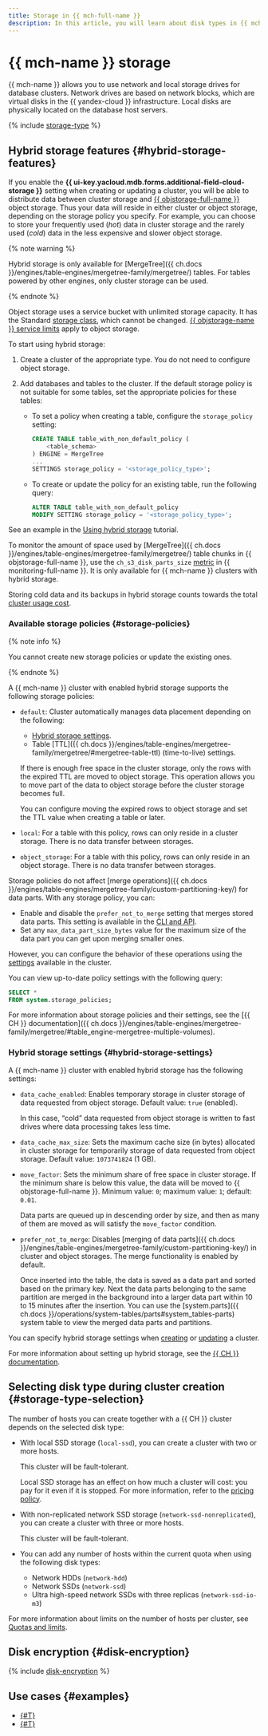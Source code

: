 ```yaml
---
title: Storage in {{ mch-full-name }}
description: In this article, you will learn about disk types in {{ mch-name }}, some features of hybrid storage, and discover how to select the right disk type when creating a cluster.
---
```


# {{ mch-name }} storage


{{ mch-name }} allows you to use network and local storage drives for database clusters. Network drives are based on network blocks, which are virtual disks in the {{ yandex-cloud }} infrastructure. Local disks are physically located on the database host servers.

{% include [storage-type](../../_includes/mdb/mch/storage-type.md) %}

## Hybrid storage features {#hybrid-storage-features}

If you enable the **{{ ui-key.yacloud.mdb.forms.additional-field-cloud-storage }}** setting when creating or updating a cluster, you will be able to distribute data between cluster storage and [{{ objstorage-full-name }}](../../storage/) object storage. Thus your data will reside in either cluster or object storage, depending on the storage policy you specify. For example, you can choose to store your frequently used (_hot_) data in cluster storage and the rarely used (_cold_) data in the less expensive and slower object storage.

{% note warning %}

Hybrid storage is only available for [MergeTree]({{ ch.docs }}/engines/table-engines/mergetree-family/mergetree/) tables. For tables powered by other engines, only cluster storage can be used.

{% endnote %}

Object storage uses a service bucket with unlimited storage capacity. It has the Standard [storage class](../../storage/concepts/storage-class.md), which cannot be changed. [{{ objstorage-name }} service limits](../../storage/concepts/limits.md) apply to object storage.

To start using hybrid storage:

1. Create a cluster of the appropriate type. You do not need to configure object storage.

1. Add databases and tables to the cluster. If the default storage policy is not suitable for some tables, set the appropriate policies for these tables:

    * To set a policy when creating a table, configure the `storage_policy` setting:

        ```sql
        CREATE TABLE table_with_non_default_policy (
            <table_schema>
        ) ENGINE = MergeTree
        ...
        SETTINGS storage_policy = '<storage_policy_type>';
        ```

    * To create or update the policy for an existing table, run the following query:

        ```sql
        ALTER TABLE table_with_non_default_policy
        MODIFY SETTING storage_policy = '<storage_policy_type>';
        ```

See an example in the [Using hybrid storage](../tutorials/hybrid-storage.md) tutorial.

To monitor the amount of space used by [MergeTree]({{ ch.docs }}/engines/table-engines/mergetree-family/mergetree/) table chunks in {{ objstorage-full-name }}, use the `ch_s3_disk_parts_size` [metric](../tutorials/hybrid-storage.md#metrics) in {{ monitoring-full-name }}. It is only available for {{ mch-name }} clusters with hybrid storage.

Storing cold data and its backups in hybrid storage counts towards the total [cluster usage cost](../pricing.md#prices-storage).

### Available storage policies {#storage-policies}

{% note info %}

You cannot create new storage policies or update the existing ones.

{% endnote %}

A {{ mch-name }} cluster with enabled hybrid storage supports the following storage policies:

* `default`: Cluster automatically manages data placement depending on the following:

    * [Hybrid storage settings](#hybrid-storage-settings).
    * Table [TTL]({{ ch.docs }}/engines/table-engines/mergetree-family/mergetree/#mergetree-table-ttl) (time-to-live) settings.

    If there is enough free space in the cluster storage, only the rows with the expired TTL are moved to object storage. This operation allows you to move part of the data to object storage before the cluster storage becomes full.

    You can configure moving the expired rows to object storage and set the TTL value when creating a table or later.

* `local`: For a table with this policy, rows can only reside in a cluster storage. There is no data transfer between storages.

* `object_storage`: For a table with this policy, rows can only reside in an object storage. There is no data transfer between storages.

Storage policies do not affect [merge operations]({{ ch.docs }}/engines/table-engines/mergetree-family/custom-partitioning-key/) for data parts. With any storage policy, you can:

* Enable and disable the `prefer_not_to_merge` setting that merges stored data parts. This setting is available in the [CLI and API](../operations/update.md#change-hybrid-storage).
* Set any `max_data_part_size_bytes` value for the maximum size of the data part you can get upon merging smaller ones.

However, you can configure the behavior of these operations using the [settings](./settings-list.md) available in the cluster.

You can view up-to-date policy settings with the following query:

```sql
SELECT *
FROM system.storage_policies;
```

For more information about storage policies and their settings, see the [{{ CH }} documentation]({{ ch.docs }}/engines/table-engines/mergetree-family/mergetree/#table_engine-mergetree-multiple-volumes).

### Hybrid storage settings {#hybrid-storage-settings}


A {{ mch-name }} cluster with enabled hybrid storage has the following settings:

* `data_cache_enabled`: Enables temporary storage in cluster storage of data requested from object storage. Default value: `true` (enabled).

    In this case, <q>cold</q> data requested from object storage is written to fast drives where data processing takes less time.

* `data_cache_max_size`: Sets the maximum cache size (in bytes) allocated in cluster storage for temporarily storage of data requested from object storage. Default value: `1073741824` (1 GB).
* `move_factor`: Sets the minimum share of free space in cluster storage. If the minimum share is below this value, the data will be moved to {{ objstorage-full-name }}. Minimum value: `0`; maximum value: `1`; default: `0.01`.

    Data parts are queued up in descending order by size, and then as many of them are moved as will satisfy the `move_factor` condition.

* `prefer_not_to_merge`: Disables [merging of data parts]({{ ch.docs }}/engines/table-engines/mergetree-family/custom-partitioning-key/) in cluster and object storages. The merge functionality is enabled by default.

    Once inserted into the table, the data is saved as a data part and sorted based on the primary key. Next the data parts belonging to the same partition are merged in the background into a larger data part within 10 to 15 minutes after the insertion. You can use the [system.parts]({{ ch.docs }}/operations/system-tables/parts#system_tables-parts) system table to view the merged data parts and partitions.

You can specify hybrid storage settings when [creating](../operations/cluster-create.md) or [updating](../operations/update.md#change-hybrid-storage) a cluster.

For more information about setting up hybrid storage, see the [{{ CH }} documentation](https://clickhouse.com/docs/ru/engines/table-engines/mergetree-family/mergetree/#table_engine-mergetree-multiple-volumes).

## Selecting disk type during cluster creation {#storage-type-selection}

The number of hosts you can create together with a {{ CH }} cluster depends on the selected disk type:

* With local SSD storage (`local-ssd`), you can create a cluster with two or more hosts.

    This cluster will be fault-tolerant.

    Local SSD storage has an effect on how much a cluster will cost: you pay for it even if it is stopped. For more information, refer to the [pricing policy](../pricing.md).

* With non-replicated network SSD storage (`network-ssd-nonreplicated`), you can create a cluster with three or more hosts.

    This cluster will be fault-tolerant.

* You can add any number of hosts within the current quota when using the following disk types:

    * Network HDDs (`network-hdd`)
    * Network SSDs (`network-ssd`)
    * Ultra high-speed network SSDs with three replicas (`network-ssd-io-m3`)

For more information about limits on the number of hosts per cluster, see [Quotas and limits](./limits.md).



## Disk encryption {#disk-encryption}

{% include [disk-encryption](../../_includes/mdb/disk-encryption.md) %}


## Use cases {#examples}

* [{#T}](../tutorials/hybrid-storage.md)
* [{#T}](../tutorials/sharding.md)